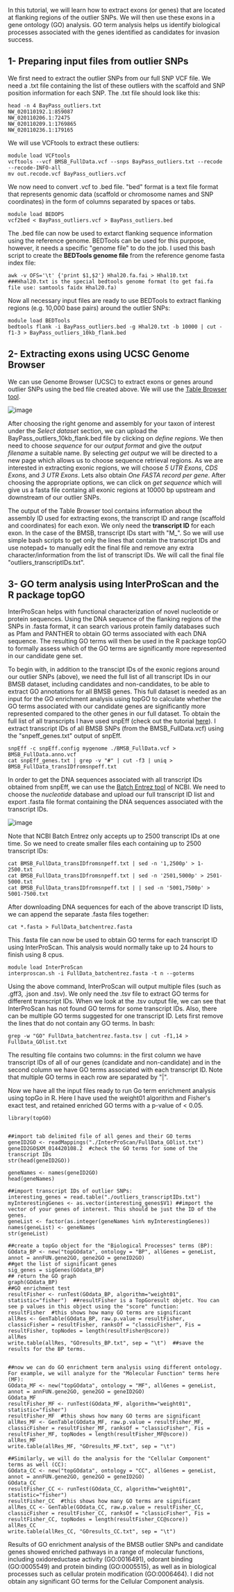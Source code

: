In this tutorial, we will learn how to extract exons (or genes) that are located at flanking regions of the outlier SNPs. We will then use these exons in a gene ontology (GO) analysis. GO term analysis helps us identify biological processes associated with the genes identified as candidates for invasion success.



## 1- Preparing input files from outlier SNPs


We first need to extract the outlier SNPs from our full SNP VCF file.  We need a .txt file containing the list of these outliers with the scaffold and SNP position information for each SNP. The .txt file should look like this:


```
head -n 4 BayPass_outliers.txt
NW_020110192.1:859087
NW_020110206.1:72475
NW_020110209.1:1769865
NW_020110236.1:179165
```

We will use VCFtools to extract these outliers:


```
module load VCFtools
vcftools --vcf BMSB_FullData.vcf --snps BayPass_outliers.txt --recode --recode-INFO-all
mv out.recode.vcf BayPass_outliers.vcf
```

We now need to convert .vcf to .bed file. "bed" format is a text file format that represents genomic data (scaffold or chromosome names and SNP coordinates) in the form of columns separated by spaces or tabs.


```
module load BEDOPS
vcf2bed < BayPass_outliers.vcf > BayPass_outliers.bed
```

The .bed file can now be used to extarct flanking sequence information using the reference genome. BEDTools can be used for this purpose, however, it needs a specific "genome file" to do the job. I used this bash script to create the **BEDTools genome file** from the reference genome fasta index file:


```
awk -v OFS='\t' {'print $1,$2'} Hhal20.fa.fai > Hhal10.txt   ###Hhal20.txt is the special bedtools genome format (to get fai.fa file use: samtools faidx Hhal20.fa)
```

Now all necessary input files are ready to use BEDTools to extract flanking regions (e.g. 10,000 base pairs) around the outlier SNPs:


```
module load BEDTools
bedtools flank -i BayPass_outliers.bed -g Hhal20.txt -b 10000 | cut -f1-3 > BayPass_outliers_10kb_flank.bed
```


## 2- Extracting exons using UCSC Genome Browser

We can use Genome Browser (UCSC) to extract exons or genes around outlier SNPs using the bed file created above. We will use the <a href="https://genome.ucsc.edu/cgi-bin/hgTables?hgsid=1427809609_lBBYXSD3L9xru48CQoF5X7Eoar06" title="Table Browser tool" >Table Browser tool</a>.  




![image](https://user-images.githubusercontent.com/13001264/184762373-5015cfea-f3d2-41ab-960e-5253f073155f.png)





After choosing the right genome and assembly for your taxon of interest under the *Select dataset* section, we can upload the BayPass_outliers_10kb_flank.bed file by clicking on *define regions*. We then need to choose *sequence* for our *output format* and give the *output filename* a suitable name. By selecting *get output* we will be directed to a new page which allows us to choose sequence retrieval regions. As we are interested in extracting exonic regions, we will choose *5 UTR Exons*, *CDS Exons*, and *3 UTR Exons*. Lets also obtain *One FASTA record per gene*. After choosing the appropriate options, we can click on *get sequence* which will give us a fasta file containg all exonic regions at 10000 bp upstream and downstream of our outlier SNPs.

The output of the Table Browser tool contains information about the assembly ID used for extracting exons, the transcript ID and range (scaffold and coordinates) for each exon. We only need the **transcript ID** for each exon. In the case of the BMSB, transcript IDs start with "M_". So we will use simple bash scripts to get only the lines that contain the transcript IDs and use notepad+ to manually edit the final file and remove any extra character/information from the list of transcript IDs. We will call the final file "outliers_transcriptIDs.txt".


## 3- GO term analysis using InterProScan and the R package topGO


InterProScan helps with functional characterization of novel nucleotide or protein sequences. Using the DNA sequence of the flanking regions of the SNPs in .fasta format, it can search various protein family databases such as Pfam and PANTHER to obtain GO terms associated with each DNA sequence. The resulting GO terms will then be used in the R package topGO to formally assess which of the GO terms are significantly more represented in our candidate gene set.


To begin with, in addition to the transcipt IDs of the exonic regions around our outlier SNPs (above), we need the full list of all transcript IDs in our BMSB dataset, including candidates and non-candidates, to be able to extract GO annotations for all BMSB genes. This full dataset is needed as an input for the GO enrichment analysis using topGO to calculate whether the GO terms associated with our candidate genes are significantly more represented compared to the other genes in our full dataset. To obtain the full list of all transcripts I have used snpEff (check out the tutorial <a href="https://github.com/Elahep/BMSB-popgenomics/tree/main/SNP_annotation" title="here" >here</a>). I extract transcript IDs of all BMSB SNPs (from the BMSB_FullData.vcf) using the "snpeff_genes.txt" output of snpEff. 

```
snpEff -c snpEff.config mygenome ./BMSB_FullData.vcf > BMSB_FullData.anno.vcf
cat snpEff_genes.txt | grep -v "#" | cut -f3 | uniq > BMSB_FullData_transIDfromsnpeff.txt
```

In order to get the DNA sequences associated with all transcript IDs obtained from snpEff, we can use the <a href="https://www.ncbi.nlm.nih.gov/sites/batchentrez" title="Batch Entrez tool" >Batch Entrez tool</a> of NCBI. We need to choose the *nucleotide* database and upload our full transcript ID list and export .fasta file format containing the DNA sequences associated with the transcript IDs. 




![image](https://user-images.githubusercontent.com/13001264/184761835-18e60d0d-5609-4cc3-a860-f2a998cdb56f.png)





Note that NCBI Batch Entrez only accepts up to 2500 transcript IDs at one time. So we need to create smaller files each containing up to 2500 transcript IDs:

```
cat BMSB_FullData_transIDfromsnpeff.txt | sed -n '1,2500p' > 1-2500.txt
cat BMSB_FullData_transIDfromsnpeff.txt | sed -n '2501,5000p' > 2501-5000.txt
cat BMSB_FullData_transIDfromsnpeff.txt | | sed -n '5001,7500p' > 5001-7500.txt
```

After downloading DNA sequences for each of the above transcript ID lists, we can append the separate .fasta files together:

```
cat *.fasta > FullData_batchentrez.fasta
```

This .fasta file can now be used to obtain GO terms for each transcript ID using InterProScan. This analysis would normally take up to 24 hours to finish using 8 cpus.

```
module load InterProScan
interproscan.sh -i FullData_batchentrez.fasta -t n --goterms
```

Using the above command, InterProScan will output multiple files (such as .gff3, .json and .tsv). We only need the .tsv file to extract GO terms for different transcript IDs. When we look at the .tsv output file, we can see that InterProScan has not found GO terms for some transcript IDs. Also, there can be multiple GO terms suggested for one transcript ID. Lets first remove the lines that do not contain any GO terms. In bash:

```
grep -w "GO" FullData_batchentrez.fasta.tsv | cut -f1,14 > FullData_GOlist.txt 
```

The resulting file contains two columns: in the first column we have transcript IDs of all of our genes (candidate and non-candidate) and in the second column we have GO terms associated with each transcript ID. Note that multiple GO terms in each row are separated by "|".


Now we have all the input files ready to run Go term enrichment analysis using topGo in R. Here I have used the weight01 algorithm and Fisher's exact test, and retained enriched GO terms with a p-value of < 0.05.


```
library(topGO)


##import tab delimited file of all genes and their GO terms
geneID2GO <- readMappings("./InterProScan/FullData_GOlist.txt")  
geneID2GO$XM_014420108.2  #check the GO terms for some of the transcript IDs
str(head(geneID2GO))

geneNames <- names(geneID2GO)
head(geneNames)

##import transcript IDs of outlier SNPs:
interesting_genes = read.table("./outliers_transcriptIDs.txt")
myInterestingGenes <- as.vector(interesting_genes$V1) ##import the vector of your genes of interest. This should be just the ID of the genes.
geneList <- factor(as.integer(geneNames %in% myInterestingGenes))
names(geneList) <- geneNames
str(geneList)

##create a topGo object for the "Biological Processes" terms (BP):
GOdata_BP <- new("topGOdata", ontology = "BP", allGenes = geneList, annot = annFUN.gene2GO, gene2GO = geneID2GO) 
##get the list of significant genes
sig_genes = sigGenes(GOdata_BP) 
## return the GO graph
graph(GOdata_BP)
##GO enrichment test
resultFisher <- runTest(GOdata_BP, algorithm="weight01", statistic="fisher")  ##resultFisher is a TopGoresult objetc. You can see p values in this object using the "score" function: 
resultFisher  #this shows how many GO terms are significant
allRes <- GenTable(GOdata_BP, raw.p.value = resultFisher, classicFisher = resultFisher, ranksOf = "classicFisher", Fis = resultFisher, topNodes = length(resultFisher@score)) 
allRes
write.table(allRes, "GOresults_BP.txt", sep = "\t")  ##save the results for the BP terms.


##now we can do GO enrichment term analysis using different ontology. For example, we will analyze for the "Molecular Function" terms here (MF):
GOdata_MF <- new("topGOdata", ontology = "MF", allGenes = geneList, annot = annFUN.gene2GO, gene2GO = geneID2GO)
GOdata_MF
resultFisher_MF <- runTest(GOdata_MF, algorithm="weight01", statistic="fisher")
resultFisher_MF  #this shows how many GO terms are significant
allRes_MF <- GenTable(GOdata_MF, raw.p.value = resultFisher_MF, classicFisher = resultFisher_MF, ranksOf = "classicFisher", Fis = resultFisher_MF, topNodes = length(resultFisher_MF@score)) 
allRes_MF
write.table(allRes_MF, "GOresults_MF.txt", sep = "\t")

##Similarly, we will do the analysis for the "Cellular Component" terms as well (CC):
GOdata_CC <- new("topGOdata", ontology = "CC", allGenes = geneList, annot = annFUN.gene2GO, gene2GO = geneID2GO)
GOdata_CC
resultFisher_CC <- runTest(GOdata_CC, algorithm="weight01", statistic="fisher")
resultFisher_CC  #this shows how many GO terms are significant
allRes_CC <- GenTable(GOdata_CC, raw.p.value = resultFisher_CC, classicFisher = resultFisher_CC, ranksOf = "classicFisher", Fis = resultFisher_CC, topNodes = length(resultFisher_CC@score)) 
allRes_CC
write.table(allRes_CC, "GOresults_CC.txt", sep = "\t")

```

Results of GO enrichment analysis of the BMSB outlier SNPs and candidate genes showed enriched pathways in a range of molecular functions, including oxidoreductase activity (GO:0016491), odorant binding (GO:0005549) and protein binding (GO:0005515), as well as in biological processes such as cellular protein modification (GO:0006464). I did not obtain any significant GO terms for the Cellular Component analysis.

